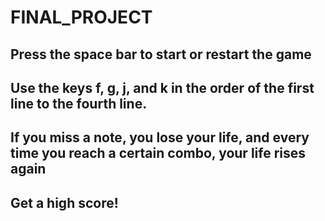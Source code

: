 # FINAL_PROJECT

## Press the space bar to start or restart the game
## Use the keys f, g, j, and k in the order of the first line to the fourth line.
## If you miss a note, you lose your life, and every time you reach a certain combo, your life rises again

## Get a high score!
